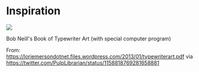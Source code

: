 # Inspiration

![](https://db-feed.s3.amazonaws.com/legacy/Screen_Shot_2019_08_06_at_3_32_59_PM-1565120184605.png)

Bob Neill's Book of Typewriter Art (with special computer program)

From: https://loriemersondotnet.files.wordpress.com/2013/01/typewriterart.pdf via https://twitter.com/PulpLibrarian/status/1158818769281658881